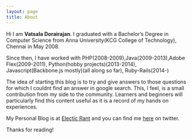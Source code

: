 ```yaml
---
layout: page
title: About
---
```


Hi I am **Vatsala Dorairajan**. I graduated with a Bachelor’s Degree in Computer Science from Anna University(KCG College of Technology), Chennai in May 2008.

Since then, I have worked with PHP(2008-2009),Java(2009-2013),Adobe Flex(2009-2011), Python(hobby projects)(2013-2014), Javascript(Backbone.js mostly)(all along so far), Ruby-Rails(2014-)

The idea of starting this blog is to try and give answers to those questions for which I couldnt find an answer in google search. This, I feel, is a small contribution from my side to the community. Learners and beginners will particularly find this content useful as it is a record of my hands on experiences.

My Personal Blog is at [Electic Rant](http://eclectic-rant.blogspot.com) and you can find me [here](https://twitter.com/vatsala) on twitter.

Thanks for reading!

